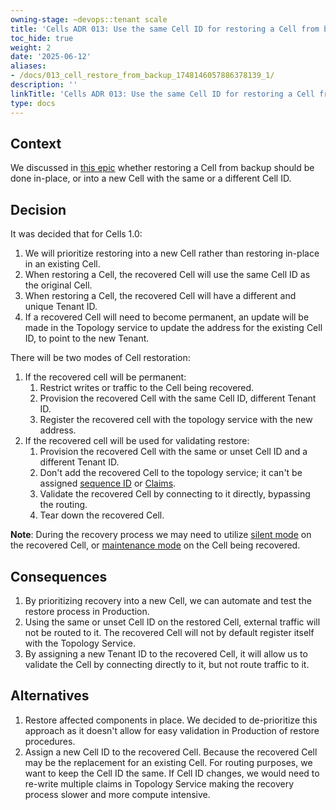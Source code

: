 ```yaml
---
owning-stage: ~devops::tenant scale
title: 'Cells ADR 013: Use the same Cell ID for restoring a Cell from backup'
toc_hide: true
weight: 2
date: '2025-06-12'
aliases:
- /docs/013_cell_restore_from_backup_1748146057886378139_1/
description: ''
linkTitle: 'Cells ADR 013: Use the same Cell ID for restoring a Cell from backup'
type: docs
---
```


## Context

We discussed in [this epic](https://gitlab.com/groups/gitlab-org/-/epics/16339#note_2305490260) whether restoring a Cell from backup should be done in-place, or into a new Cell with the same or a different Cell ID.

## Decision

It was decided that for Cells 1.0:

1. We will prioritize restoring into a new Cell rather than restoring in-place in an existing Cell.
1. When restoring a Cell, the recovered Cell will use the same Cell ID as the original Cell.
1. When restoring a Cell, the recovered Cell will have a different and unique Tenant ID.
1. If a recovered Cell will need to become permanent, an update will be made in the Topology service to update the address for the existing Cell ID, to point to the new Tenant.

There will be two modes of Cell restoration:

1. If the recovered cell will be permanent:
   1. Restrict writes or traffic to the Cell being recovered.
   1. Provision the recovered Cell with the same Cell ID, different Tenant ID.
   1. Register the recovered cell with the topology service with the new address.
1. If the recovered cell will be used for validating restore:
   1. Provision the recovered Cell with the same or unset Cell ID and a different Tenant ID.
   1. Don't add the recovered Cell to the topology service; it can't be assigned [sequence ID](../topology_service.md#sequence-service) or [Claims](../topology_service.md#claim-service).
   1. Validate the recovered Cell by connecting to it directly, bypassing the routing.
   1. Tear down the recovered Cell.

**Note**: During the recovery process we may need to utilize [silent mode](https://docs.gitlab.com/ee/administration/silent_mode/) on the recovered Cell, or [maintenance mode](https://docs.gitlab.com/ee/administration/maintenance_mode/) on the Cell being recovered.

## Consequences

1. By prioritizing recovery into a new Cell, we can automate and test the restore process in Production.
1. Using the same or unset Cell ID on the restored Cell, external traffic will not be routed to it. The recovered Cell will not by default register itself with the Topology Service.
1. By assigning a new Tenant ID to the recovered Cell, it will allow us to validate the Cell by connecting directly to it, but not route traffic to it.

## Alternatives

1. Restore affected components in place.
   We decided to de-prioritize this approach as it doesn't allow for easy validation in Production of restore procedures.
2. Assign a new Cell ID to the recovered Cell.
   Because the recovered Cell may be the replacement for an existing Cell. For routing purposes, we want to keep the Cell ID the same.
   If Cell ID changes, we would need to re-write multiple claims in Topology Service making the recovery process slower and more compute intensive.
